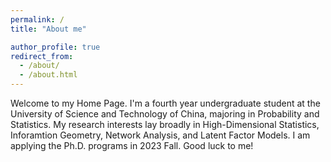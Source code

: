 ```yaml
---
permalink: /
title: "About me"

author_profile: true
redirect_from: 
  - /about/
  - /about.html
---
```


Welcome to my Home Page. I'm a fourth year undergraduate student at the University of Science and Technology of China, majoring in Probability and Statistics.  My research interests lay broadly in High-Dimensional Statistics, Inforamtion Geometry, Network Analysis, and Latent Factor Models. I am applying the Ph.D. programs in 2023 Fall. Good luck to me!

